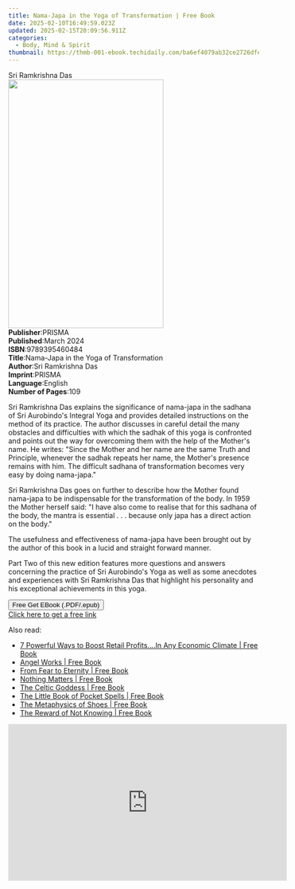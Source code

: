 ```yaml
---
title: Nama-Japa in the Yoga of Transformation | Free Book
date: 2025-02-10T16:49:59.023Z
updated: 2025-02-15T20:09:56.911Z
categories:
  - Body, Mind & Spirit
thumbnail: https://thmb-001-ebook.techidaily.com/ba6ef4079ab32ce2726dfee381dbf3eab7d453d6c14e0df68e58a360b7d79b52.jpg
---
```

<main id="book-container">
  <div class="flex flex-col">
    <div class="book-brief flex-1 py-6 px-4 sm:p-6 md:py-10 md:px-8">
      <!-- brief-->
      <div class="book-brief-main">Sri Ramkrishna Das</div>
    </div>
    <div
      class="book-meta-info flex-1 grid gap-4 col-start-1 col-end-3 row-start-1 sm:mb-6 sm:grid-cols-4 lg:gap-6 lg:col-start-2 lg:row-end-6 lg:row-span-6 lg:mb-0"
    >
      <div
        class="book-meta-info-left place-content-center mt-4 p-4 text-sm leading-6 col-start-2 col-span-2 dark:text-slate-400"
      >
        <img
          class="w-full h-500 object-cover rounded-lg sm:h-255 sm:col-span-2 lg:col-span-full"
          src="https://img-001-ebook.techidaily.com/826020e41e282ab9e2b09867d24c3bb8faa8a3c7b398bcc9af5bba42694871cc.jpg"
          alt=""
          width="312"
          height="500"
        />
      </div>
      <div
        class="book-meta-info-right mt-2 col-start-1 row-start-2 col-span-3 self-center"
      >
        <!-- meta data  -->
        <div class="flex flex-col px-4 md:px-8">
          <div class="flex-1">
            <strong>Publisher</strong>:<span class="px-2">PRISMA</span>
          </div>
          <div class="flex-1">
            <strong>Published</strong>:<span class="px-2">March 2024</span>
          </div>
          <div class="flex-1">
            <strong>ISBN</strong>:<span class="px-2">9789395460484</span>
          </div>
          <div class="flex-1">
            <strong>Title</strong>:<span class="px-2"
              >Nama-Japa in the Yoga of Transformation</span
            >
          </div>
          <div class="flex-1">
            <strong>Author</strong>:<span class="px-2">Sri Ramkrishna Das</span>
          </div>
          <div class="flex-1">
            <strong>Imprint</strong>:<span class="px-2">PRISMA</span>
          </div>
          <div class="flex-1">
            <strong>Language</strong>:<span class="px-2">English</span>
          </div>
          <div class="flex-1">
            <strong>Number of Pages</strong>:<span class="px-2">109</span>
          </div>
        </div>
      </div>
    </div>
    <div class="book-description flex-1 py-6 px-4 sm:p-6 md:py-10 md:px-8">
      <div class="book-description-main">
        <div accordion-content="" id="description">
          <p>
            Sri Ramkrishna Das explains the significance of nama-japa in the
            sadhana of Sri Aurobindo's Integral Yoga and provides detailed
            instructions on the method of its practice. The author discusses in
            careful detail the many obstacles and difficulties with which the
            sadhak of this yoga is confronted and points out the way for
            overcoming them with the help of the Mother's name. He writes:
            "Since the Mother and her name are the same Truth and Principle,
            whenever the sadhak repeats her name, the Mother's presence remains
            with him. The difficult sadhana of transformation becomes very easy
            by doing nama-japa."&nbsp;
          </p>
          <p>
            Sri Ramkrishna Das goes on further to describe how the Mother found
            nama-japa to be indispensable for the transformation of the body. In
            1959 the Mother herself said: "I have also come to realise that for
            this sadhana of the body, the mantra is essential . . . because only
            japa has a direct action on the body."
          </p>
          <p>
            The usefulness and effectiveness of nama-japa have been brought out
            by the author of this book in a lucid and straight forward manner.
          </p>
          <p>
            Part Two of this new edition features more questions and answers
            concerning the practice of Sri Aurobindo's Yoga as well as some
            anecdotes and experiences with Sri Ramkrishna Das that highlight his
            personality and his exceptional achievements in this yoga.
          </p>
        </div>
        <div class="accordion-fader"></div>
      </div>
    </div>
    <div class="book-excerpts flex-1 py-6 px-4 sm:p-6 md:py-10 md:px-8"></div>
    <div
      class="book-about-author flex-1 py-6 px-4 sm:p-6 md:py-10 md:px-8"
    ></div>
    <div class="book-free-get flex-1 py-6 px-4 sm:p-6 md:py-10 md:px-8">
      <button
        id="btn-free-get"
        class="bg-blue-500 hover:bg-blue-700 text-white font-bold py-2 px-4 rounded"
      >
        Free Get EBook (.PDF/.epub)
      </button>
      <div id="countdown-display" class="px-2 text-lg mt-2"></div>
      <a
        id="free-link"
        class="hidden bg-blue-500 hover:bg-blue-700 text-white font-bold py-2 px-4 rounded"
        href="https://www.ebooks.com/en-us/book/211276764/nama-japa-in-the-yoga-of-transformation/sri-ramkrishna-das/"
        target="_blank"
        >Click here to get a free link</a
      >
    </div>
    <script>
      let countdownTime = 0;
      let countdownInterval = null;
      document
        .getElementById('btn-free-get')
        .addEventListener('click', startCountdown);
      function startCountdown() {
        countdownTime = new Date().getTime() + 60000 * 3;
        countdownInterval = setInterval(updateCountdown, 1000);
        document.getElementById('btn-free-get').disabled = true;
        document
          .getElementById('btn-free-get')
          .classList.add('bg-gray-500', 'cursor-not-allowed');
      }
      function updateCountdown() {
        let currentTime = new Date().getTime();
        let timeLeft = countdownTime - currentTime;
        let secondsLeft = Math.floor(timeLeft / 1000);
        document.getElementById('countdown-display').innerHTML =
          `Remaining time: ${secondsLeft} seconds.`;
        if (secondsLeft <= 0) {
          clearInterval(countdownInterval);
          document.getElementById('btn-free-get').classList.add('hidden');
          document.getElementById('free-link').classList.remove('hidden');
          document.getElementById('countdown-display').innerHTML = '';
        }
      }
    </script>
  </div>
</main>

<ins class="adsbygoogle"
      style="display:block"
      data-ad-client="ca-pub-7571918770474297"
      data-ad-slot="8358498916"
      data-ad-format="auto"
      data-full-width-responsive="true"></ins>
    

<span class="atpl-alsoreadstyle">Also read:</span>
<div><ul>
<li><a href="https://novels-ebooks.techidaily.com/138597731-9781452503448-7-powerful-ways-to-boost-retail-profitsin-any-economic-climate/"><u>7 Powerful Ways to Boost Retail Profits....In Any Economic Climate | Free Book</u></a></li>
<li><a href="https://novels-ebooks.techidaily.com/138597864-9781452554440-angel-works/"><u>Angel Works | Free Book</u></a></li>
<li><a href="https://novels-ebooks.techidaily.com/138597806-9781452541853-from-fear-to-eternity/"><u>From Fear to Eternity | Free Book</u></a></li>
<li><a href="https://novels-ebooks.techidaily.com/138597836-9781452538808-nothing-matters/"><u>Nothing Matters | Free Book</u></a></li>
<li><a href="https://novels-ebooks.techidaily.com/138600789-9781789040845-the-celtic-goddess/"><u>The Celtic Goddess | Free Book</u></a></li>
<li><a href="https://novels-ebooks.techidaily.com/138600724-9781449498696-the-little-book-of-pocket-spells/"><u>The Little Book of Pocket Spells | Free Book</u></a></li>
<li><a href="https://novels-ebooks.techidaily.com/138597855-9781452549545-the-metaphysics-of-shoes/"><u>The Metaphysics of Shoes | Free Book</u></a></li>
<li><a href="https://novels-ebooks.techidaily.com/138597680-9781452559650-the-reward-of-not-knowing/"><u>The Reward of Not Knowing | Free Book</u></a></li>
</ul></div>

<!-- affiliate ads begin -->
<iframe width="560" height="315" src="https://www.youtube.com/embed/RhLjZsruC9M?si=-861oUSfrUde2Ykt" title="YouTube video player" frameborder="0" allow="accelerometer; autoplay; clipboard-write; encrypted-media; gyroscope; picture-in-picture; web-share" referrerpolicy="strict-origin-when-cross-origin" allowfullscreen></iframe>
<!-- affiliate ads end -->

